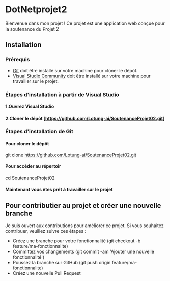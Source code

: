 # DotNetprojet2
Bienvenue dans mon projet ! Ce projet est une application web conçue pour la soutenance du Projet 2

## Installation

### Prérequis
- [Git](https://git-scm.com/downloads) doit être installé sur votre machine pour cloner le dépôt.
- [Visual Studio Community](https://visualstudio.microsoft.com/fr/downloads/) doit être installé sur votre machine pour travailler sur le projet.

### Étapes d'installation à partir de Visual Studio
#### 1.Ouvrez Visual Studio
#### 2.Cloner le dépôt [https://github.com/Lotung-ai/SoutenanceProjet02.git]

### Étapes d'installation de Git
#### Pour cloner le dépôt
git clone https://github.com/Lotung-ai/SoutenanceProjet02.git
#### Pour accéder au répertoir
cd SoutenanceProjet02
#### Maintenant vous êtes prêt à travailler sur le projet

## Pour contributier au projet et créer une nouvelle branche

Je suis ouvert aux contributions pour améliorer ce projet. Si vous souhaitez contribuer, veuillez suivre ces étapes :

- Créez une branche pour votre fonctionnalité (git checkout -b feature/ma-fonctionnalite)
- Committez vos changements (git commit -am 'Ajouter une nouvelle fonctionnalité')
- Poussez la branche sur GitHub (git push origin feature/ma-fonctionnalite)
- Créez une nouvelle Pull Request

